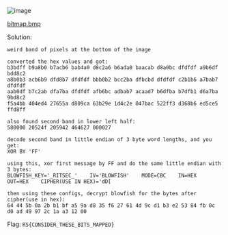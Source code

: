 ![image](https://user-images.githubusercontent.com/63996033/230646432-12f13f5b-f04b-4ac3-8079-0a132fb97c44.png)

[bitmap.bmp]()

Solution:
```
weird band of pixels at the bottom of the image

converted the hex values and got:
b3bdff b9a8b0 b7acb6 bab4a0 d8c2a6 b6ada0 baacab d8a0bc dfdfdf a9b6df bdd8c2 
a8b0b3 acb6b9 dfd8b7 dfdfdf bbb0b2 bcc2ba dfbcbd dfdfdf c2b1b6 a7bab7 dfdfdf 
aab0df b7c2ab dfa7ba dfdfdf afb6bc adbab7 acaad7 b6dfba b7dfb1 d6a7ba 9bd8c2 
f5a4bb 404ed4 27655a d809ca 63b29e 1d4c2e 047bac 522ff3 d368b6 ed5ce5 ffd8ff

also found second band in lower left half:
580000 20524f 205942 464627 000027

decode second band in little endian of 3 byte word lengths, and you get:
XOR BY 'FF'

using this, xor first message by FF and do the same little endian with 3 bytes:
BLOWFISH_KEY='_RITSEC_'    IV='BLOWFISH'    MODE=CBC    IN=HEX    OUT=HEX    CIPHER(USE IN HEX)='dD[

then using these configs, decrypt blowfish for the bytes after cipher(use in hex):
64 44 5b 0a 2b b1 bf a5 9a d8 35 f6 27 61 4d 9c d1 b3 e2 53 84 fb 0c d0 ad 49 97 2c 1a a3 12 00
```

Flag: `RS{CONSIDER_THESE_BITS_MAPPED}`
